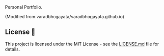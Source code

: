 Personal Portfolio.

(Modified from varadbhogayata/varadbhogayata.github.io)

## License 📄
This project is licensed under the MIT License - see the [LICENSE.md](./LICENSE) file for details.

